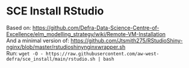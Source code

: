 # SCE Install RStudio
Based on:  https://github.com/Defra-Data-Science-Centre-of-Excellence/elm_modelling_strategy/wiki/Remote-VM-Installation  
And a minimal version of:  https://github.com/Jtsmith275/RStudioShiny-nginx/blob/master/rstudioshinynginxwrapper.sh  
Run:  `wget -O - https://raw.githubusercontent.com/aw-west-defra/sce_install/main/rstudio.sh | bash`
